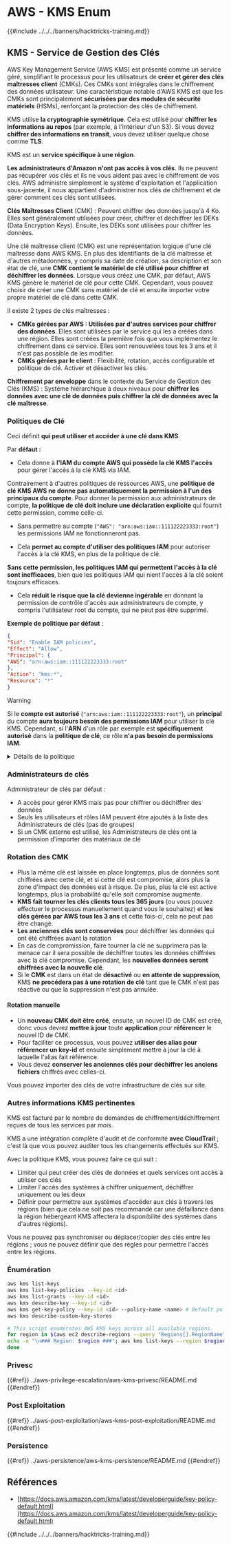 # AWS - KMS Enum

{{#include ../../../banners/hacktricks-training.md}}

## KMS - Service de Gestion des Clés

AWS Key Management Service (AWS KMS) est présenté comme un service géré, simplifiant le processus pour les utilisateurs de **créer et gérer des clés maîtresses client** (CMKs). Ces CMKs sont intégrales dans le chiffrement des données utilisateur. Une caractéristique notable d'AWS KMS est que les CMKs sont principalement **sécurisées par des modules de sécurité matériels** (HSMs), renforçant la protection des clés de chiffrement.

KMS utilise **la cryptographie symétrique**. Cela est utilisé pour **chiffrer les informations au repos** (par exemple, à l'intérieur d'un S3). Si vous devez **chiffrer des informations en transit**, vous devez utiliser quelque chose comme **TLS**.

KMS est un **service spécifique à une région**.

**Les administrateurs d'Amazon n'ont pas accès à vos clés**. Ils ne peuvent pas récupérer vos clés et ils ne vous aident pas avec le chiffrement de vos clés. AWS administre simplement le système d'exploitation et l'application sous-jacente, il nous appartient d'administrer nos clés de chiffrement et de gérer comment ces clés sont utilisées.

**Clés Maîtresses Client** (CMK) : Peuvent chiffrer des données jusqu'à 4 Ko. Elles sont généralement utilisées pour créer, chiffrer et déchiffrer les DEKs (Data Encryption Keys). Ensuite, les DEKs sont utilisées pour chiffrer les données.

Une clé maîtresse client (CMK) est une représentation logique d'une clé maîtresse dans AWS KMS. En plus des identifiants de la clé maîtresse et d'autres métadonnées, y compris sa date de création, sa description et son état de clé, une **CMK contient le matériel de clé utilisé pour chiffrer et déchiffrer les données**. Lorsque vous créez une CMK, par défaut, AWS KMS génère le matériel de clé pour cette CMK. Cependant, vous pouvez choisir de créer une CMK sans matériel de clé et ensuite importer votre propre matériel de clé dans cette CMK.

Il existe 2 types de clés maîtresses :

- **CMKs gérées par AWS : Utilisées par d'autres services pour chiffrer des données**. Elles sont utilisées par le service qui les a créées dans une région. Elles sont créées la première fois que vous implémentez le chiffrement dans ce service. Elles sont renouvelées tous les 3 ans et il n'est pas possible de les modifier.
- **CMKs gérées par le client** : Flexibilité, rotation, accès configurable et politique de clé. Activer et désactiver les clés.

**Chiffrement par enveloppe** dans le contexte du Service de Gestion des Clés (KMS) : Système hiérarchique à deux niveaux pour **chiffrer les données avec une clé de données puis chiffrer la clé de données avec la clé maîtresse**.

### Politiques de Clé

Ceci définit **qui peut utiliser et accéder à une clé dans KMS**.

Par **défaut :**

- Cela donne à **l'IAM du** **compte AWS qui possède la clé KMS l'accès** pour gérer l'accès à la clé KMS via IAM.

Contrairement à d'autres politiques de ressources AWS, une **politique de clé KMS AWS ne donne pas automatiquement la permission à l'un des principaux du compte**. Pour donner la permission aux administrateurs de compte, **la politique de clé doit inclure une déclaration explicite** qui fournit cette permission, comme celle-ci.

- Sans permettre au compte (`"AWS": "arn:aws:iam::111122223333:root"`) les permissions IAM ne fonctionneront pas.

- Cela **permet au compte d'utiliser des politiques IAM** pour autoriser l'accès à la clé KMS, en plus de la politique de clé.

**Sans cette permission, les politiques IAM qui permettent l'accès à la clé sont inefficaces**, bien que les politiques IAM qui nient l'accès à la clé soient toujours efficaces.

- Cela **réduit le risque que la clé devienne ingérable** en donnant la permission de contrôle d'accès aux administrateurs de compte, y compris l'utilisateur root du compte, qui ne peut pas être supprimé.

**Exemple de politique par défaut** :
```json
{
"Sid": "Enable IAM policies",
"Effect": "Allow",
"Principal": {
"AWS": "arn:aws:iam::111122223333:root"
},
"Action": "kms:*",
"Resource": "*"
}
```
> [!WARNING]
> Si le **compte est autorisé** (`"arn:aws:iam::111122223333:root"`), un **principal** du compte **aura toujours besoin des permissions IAM** pour utiliser la clé KMS. Cependant, si l'**ARN** d'un rôle par exemple est **spécifiquement autorisé** dans la **politique de clé**, ce rôle **n'a pas besoin de permissions IAM**.

<details>

<summary>Détails de la politique</summary>

Propriétés d'une politique :

- Document basé sur JSON
- Ressource --> Ressources affectées (peut être "\*")
- Action --> kms:Encrypt, kms:Decrypt, kms:CreateGrant ... (permissions)
- Effet --> Autoriser/Refuser
- Principal --> arn affecté
- Conditions (optionnel) --> Condition pour accorder les permissions

Accords :

- Autorise à déléguer vos permissions à un autre principal AWS au sein de votre compte AWS. Vous devez les créer en utilisant les API AWS KMS. Il peut être indiqué l'identifiant CMK, le principal bénéficiaire et le niveau d'opération requis (Déchiffrer, Chiffrer, GénérerDataKey...)
- Après la création de l'accord, un GrantToken et un GrantID sont émis

**Accès** :

- Via **politique de clé** -- Si cela existe, cela prend **précédence** sur la politique IAM
- Via **politique IAM**
- Via **accords**

</details>

### Administrateurs de clés

Administrateur de clés par défaut :

- A accès pour gérer KMS mais pas pour chiffrer ou déchiffrer des données
- Seuls les utilisateurs et rôles IAM peuvent être ajoutés à la liste des Administrateurs de clés (pas de groupes)
- Si un CMK externe est utilisé, les Administrateurs de clés ont la permission d'importer des matériaux de clé

### Rotation des CMK

- Plus la même clé est laissée en place longtemps, plus de données sont chiffrées avec cette clé, et si cette clé est compromise, alors plus la zone d'impact des données est à risque. De plus, plus la clé est active longtemps, plus la probabilité qu'elle soit compromise augmente.
- **KMS fait tourner les clés clients tous les 365 jours** (ou vous pouvez effectuer le processus manuellement quand vous le souhaitez) et **les clés gérées par AWS tous les 3 ans** et cette fois-ci, cela ne peut pas être changé.
- **Les anciennes clés sont conservées** pour déchiffrer les données qui ont été chiffrées avant la rotation
- En cas de compromission, faire tourner la clé ne supprimera pas la menace car il sera possible de déchiffrer toutes les données chiffrées avec la clé compromise. Cependant, les **nouvelles données seront chiffrées avec la nouvelle clé**.
- Si le **CMK** est dans un état de **désactivé** ou **en attente de** **suppression**, KMS **ne procédera pas à une rotation de clé** tant que le CMK n'est pas réactivé ou que la suppression n'est pas annulée.

#### Rotation manuelle

- Un **nouveau CMK doit être créé**, ensuite, un nouvel ID de CMK est créé, donc vous devrez **mettre à jour** toute **application** pour **référencer** le nouvel ID de CMK.
- Pour faciliter ce processus, vous pouvez **utiliser des alias pour référencer un key-id** et ensuite simplement mettre à jour la clé à laquelle l'alias fait référence.
- Vous devez **conserver les anciennes clés pour déchiffrer les anciens fichiers** chiffrés avec celles-ci.

Vous pouvez importer des clés de votre infrastructure de clés sur site.

### Autres informations KMS pertinentes

KMS est facturé par le nombre de demandes de chiffrement/déchiffrement reçues de tous les services par mois.

KMS a une intégration complète d'audit et de conformité **avec CloudTrail** ; c'est là que vous pouvez auditer tous les changements effectués sur KMS.

Avec la politique KMS, vous pouvez faire ce qui suit :

- Limiter qui peut créer des clés de données et quels services ont accès à utiliser ces clés
- Limiter l'accès des systèmes à chiffrer uniquement, déchiffrer uniquement ou les deux
- Définir pour permettre aux systèmes d'accéder aux clés à travers les régions (bien que cela ne soit pas recommandé car une défaillance dans la région hébergeant KMS affectera la disponibilité des systèmes dans d'autres régions).

Vous ne pouvez pas synchroniser ou déplacer/copier des clés entre les régions ; vous ne pouvez définir que des règles pour permettre l'accès entre les régions.

### Énumération
```bash
aws kms list-keys
aws kms list-key-policies --key-id <id>
aws kms list-grants --key-id <id>
aws kms describe-key --key-id <id>
aws kms get-key-policy --key-id <id> --policy-name <name> # Default policy name is "default"
aws kms describe-custom-key-stores

# This script enumerates AWS KMS keys across all available regions.
for region in $(aws ec2 describe-regions --query "Regions[].RegionName" --output text); do
echo -e "\n### Region: $region ###"; aws kms list-keys --region $region --query "Keys[].KeyId" --output text | tr '\t' '\n';
done
```
### Privesc

{{#ref}}
../aws-privilege-escalation/aws-kms-privesc/README.md
{{#endref}}

### Post Exploitation

{{#ref}}
../aws-post-exploitation/aws-kms-post-exploitation/README.md
{{#endref}}

### Persistence

{{#ref}}
../aws-persistence/aws-kms-persistence/README.md
{{#endref}}

## Références

- [https://docs.aws.amazon.com/kms/latest/developerguide/key-policy-default.html](https://docs.aws.amazon.com/kms/latest/developerguide/key-policy-default.html)

{{#include ../../../banners/hacktricks-training.md}}
